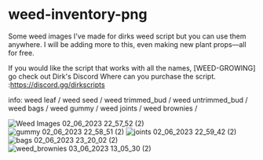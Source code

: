 # weed-inventory-png
Some weed images I've made for dirks weed script but you can use them anywhere. I will be adding more to this, even making new plant props—all for free.

If you would like the script that works with all the names, [WEED-GROWING]  go check out Dirk's Discord Where can you purchase the script. :https://discord.gg/dirkscripts

info:
weed leaf /
weed seed /
weed trimmed_bud /
weed untrimmed_bud /
weed bags /
weed gummy /
weed joints /
weed brownies /


![Weed Images 02_06_2023 22_57_52 (2)](https://github.com/jimgordon20/weed-inventory-png/assets/110393030/9e64e10e-a478-4405-9ce9-fcab5735dac3)
![gummy 02_06_2023 22_58_51 (2)](https://github.com/jimgordon20/weed-inventory-png/assets/110393030/52a06a39-7766-47e0-ba62-fc96f976454a)
![joints 02_06_2023 22_59_42 (2)](https://github.com/jimgordon20/weed-inventory-png/assets/110393030/69dd9d58-8301-4aa6-86e3-305e8b8c40bb)
![bags 02_06_2023 23_20_02 (2)](https://github.com/jimgordon20/weed-inventory-png/assets/110393030/60ad73b0-3c04-4cef-a454-0fc1c6989e49)
![weed_brownies 03_06_2023 13_05_30 (2)](https://github.com/jimgordon20/weed-inventory-png/assets/110393030/420251b2-adeb-46b5-8e8d-14f890971273)
